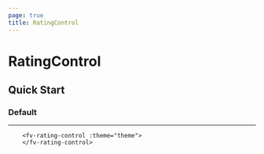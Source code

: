 ```yaml
---
page: true
title: RatingControl
--- 
```


<script lang="ts" setup>
import { ref } from 'vue'; 
import { useTheme } from '../common/index.js'; 

const {theme} = useTheme()


</script>

# RatingControl

## Quick Start

### Default

---

<fv-rating-control :theme="theme">
</fv-rating-control>

```vue-html
    <fv-rating-control :theme="theme">
    </fv-rating-control>
```

<!--@include: ./properties.md-->

<!--@include: ./emits.md-->
